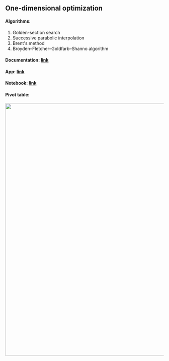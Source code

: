 ## One-dimensional optimization
#### Algorithms:
1. Golden-section search 
2. Successive parabolic interpolation
3. Brent's method
4. Broyden–Fletcher–Goldfarb–Shanno algorithm

#### Documentation: [link](https://github.com/vktrbr/optimization_ml/blob/main/OneDimensionalOptimization/One%20Dimensional%20Optimization.pdf)

#### App: [link](https://share.streamlit.io/vktrbr/optimization_ml/main/OneDimensionalOptimization/streamlit_app.py)

#### Notebook: [link](https://github.com/vktrbr/optimization_ml/blob/main/OneDimensionalOptimization/example_notebook.ipynb)

#### Pivot table:
<img src="https://user-images.githubusercontent.com/52676181/159581753-dc4cad29-a578-4e51-ad68-6b172214381a.png" width="800" />
